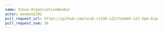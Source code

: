 ```yaml
---
name: Vince-OrganizationNavbar
actor: moomoo2202
pull_request_url: https://github.com/ucsb-cs156-s22/team03-s22-5pm-4/pull/36
pull_request_num: 36
---
```

